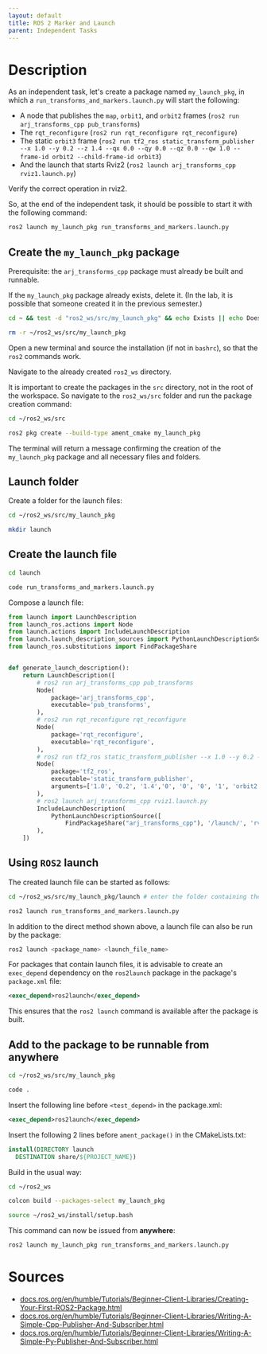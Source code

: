 ```yaml
---
layout: default
title: ROS 2 Marker and Launch
parent: Independent Tasks
---
```


# Description

As an independent task, let's create a package named `my_launch_pkg`, in which a `run_transforms_and_markers.launch.py` will start the following:

- A node that publishes the `map`, `orbit1`, and `orbit2` frames (`ros2 run arj_transforms_cpp pub_transforms`)
- The `rqt_reconfigure` (`ros2 run rqt_reconfigure rqt_reconfigure`)
- The static `orbit3` frame (`ros2 run tf2_ros static_transform_publisher --x 1.0 --y 0.2 --z 1.4 --qx 0.0 --qy 0.0 --qz 0.0 --qw 1.0 --frame-id orbit2 --child-frame-id orbit3`)
- And the launch that starts Rviz2 (`ros2 launch arj_transforms_cpp rviz1.launch.py`)

Verify the correct operation in rviz2.

So, at the end of the independent task, it should be possible to start it with the following command:

``` r
ros2 launch my_launch_pkg run_transforms_and_markers.launch.py
```

## Create the `my_launch_pkg` package

Prerequisite: the `arj_transforms_cpp` package must already be built and runnable.

If the `my_launch_pkg` package already exists, delete it. (In the lab, it is possible that someone created it in the previous semester.)

``` bash
cd ~ && test -d "ros2_ws/src/my_launch_pkg" && echo Exists || echo Does not exist
```

``` bash
rm -r ~/ros2_ws/src/my_launch_pkg
```

Open a new terminal and source the installation (if not in `bashrc`), so that the `ros2` commands work.

Navigate to the already created `ros2_ws` directory.

It is important to create the packages in the `src` directory, not in the root of the workspace. So navigate to the `ros2_ws/src` folder and run the package creation command:

``` bash
cd ~/ros2_ws/src
```

``` bash
ros2 pkg create --build-type ament_cmake my_launch_pkg
```

The terminal will return a message confirming the creation of the `my_launch_pkg` package and all necessary files and folders.

## Launch folder

Create a folder for the launch files:

``` bash
cd ~/ros2_ws/src/my_launch_pkg
```

``` bash
mkdir launch
```

## Create the launch file

``` bash
cd launch
```

``` bash
code run_transforms_and_markers.launch.py
```

Compose a launch file:

``` py
from launch import LaunchDescription
from launch_ros.actions import Node
from launch.actions import IncludeLaunchDescription
from launch.launch_description_sources import PythonLaunchDescriptionSource
from launch_ros.substitutions import FindPackageShare


def generate_launch_description():
    return LaunchDescription([
        # ros2 run arj_transforms_cpp pub_transforms
        Node(
            package='arj_transforms_cpp',
            executable='pub_transforms',
        ),
        # ros2 run rqt_reconfigure rqt_reconfigure
        Node(
            package='rqt_reconfigure',
            executable='rqt_reconfigure',
        ),
        # ros2 run tf2_ros static_transform_publisher --x 1.0 --y 0.2 --z 1.4 --qx 0.0 --qy 0.0 --qz 0.0 --qw 1.0 --frame-id orbit2 --child-frame-id orbit3
        Node(
            package='tf2_ros',
            executable='static_transform_publisher',
            arguments=['1.0', '0.2', '1.4','0', '0', '0', '1', 'orbit2','orbit3'],
        ),     
        # ros2 launch arj_transforms_cpp rviz1.launch.py
        IncludeLaunchDescription(
            PythonLaunchDescriptionSource([
                FindPackageShare("arj_transforms_cpp"), '/launch/', 'rviz1.launch.py'])
        ),
    ])
```

## Using `ROS2` launch

The created launch file can be started as follows:

``` bash
cd ~/ros2_ws/src/my_launch_pkg/launch # enter the folder containing the launch file
```
``` bash
ros2 launch run_transforms_and_markers.launch.py
```

In addition to the direct method shown above, a launch file can also be run by the package:

``` bash
ros2 launch <package_name> <launch_file_name>
```

For packages that contain launch files, it is advisable to create an ```exec_depend``` dependency on the ```ros2launch``` package in the package's ```package.xml``` file:

``` xml
<exec_depend>ros2launch</exec_depend>
```

This ensures that the ```ros2 launch``` command is available after the package is built.

## Add to the package to be runnable from anywhere

``` bash
cd ~/ros2_ws/src/my_launch_pkg
```

``` bash
code .
```

Insert the following line before `<test_depend>` in the package.xml:

``` xml
<exec_depend>ros2launch</exec_depend>
```

Insert the following 2 lines before `ament_package()` in the CMakeLists.txt:

``` cmake
install(DIRECTORY launch
  DESTINATION share/${PROJECT_NAME})
```

Build in the usual way:

``` bash
cd ~/ros2_ws
```

``` bash
colcon build --packages-select my_launch_pkg
```

``` bash
source ~/ros2_ws/install/setup.bash
```

This command can now be issued from __anywhere__:

``` bash
ros2 launch my_launch_pkg run_transforms_and_markers.launch.py
```

# Sources
- [docs.ros.org/en/humble/Tutorials/Beginner-Client-Libraries/Creating-Your-First-ROS2-Package.html](https://docs.ros.org/en/humble/Tutorials/Beginner-Client-Libraries/Creating-Your-First-ROS2-Package.html)
- [docs.ros.org/en/humble/Tutorials/Beginner-Client-Libraries/Writing-A-Simple-Cpp-Publisher-And-Subscriber.html](https://docs.ros.org/en/humble/Tutorials/Beginner-Client-Libraries/Writing-A-Simple-Cpp-Publisher-And-Subscriber.html)
- [docs.ros.org/en/humble/Tutorials/Beginner-Client-Libraries/Writing-A-Simple-Py-Publisher-And-Subscriber.html](https://docs.ros.org/en/humble/Tutorials/Beginner-Client-Libraries/Writing-A-Simple-Py-Publisher-And-Subscriber.html)
